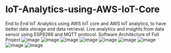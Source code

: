 # IoT-Analytics-using-AWS-IoT-Core
End to End IoT Analytics using AWS IoT core and AWS IoT analytics, to have better data storage and data retrieval. Live analytics and insights from data sensor using ESP8266 and MQTT protocol.
Software Architecture of Full Project
![image](https://github.com/nian-15/IoT-Analytics-using-AWS-IoT-Core/assets/111363516/6e090992-da53-40e4-abfc-2a57d213346e)
![image](https://github.com/nian-15/IoT-Analytics-using-AWS-IoT-Core/assets/111363516/d1b31e33-e485-42aa-8016-7de760e8237f)
![image](https://github.com/nian-15/IoT-Analytics-using-AWS-IoT-Core/assets/111363516/a3e8d836-b89b-45b0-8f38-7fb0b62b806d)
![image](https://github.com/nian-15/IoT-Analytics-using-AWS-IoT-Core/assets/111363516/54672b56-5e79-4a91-b676-1fe89271bb80)
![image](https://github.com/nian-15/IoT-Analytics-using-AWS-IoT-Core/assets/111363516/fabae703-5660-46c7-98ad-423bfeb6199c)
![image](https://github.com/nian-15/IoT-Analytics-using-AWS-IoT-Core/assets/111363516/ccb5447b-418a-4c0e-a991-6342fc98a110)
![image](https://github.com/nian-15/IoT-Analytics-using-AWS-IoT-Core/assets/111363516/88246a18-7648-4fd9-a400-795483edba87)
![image](https://github.com/nian-15/IoT-Analytics-using-AWS-IoT-Core/assets/111363516/23500393-ed69-4686-aff2-d22bda1f9dab)
![image](https://github.com/nian-15/IoT-Analytics-using-AWS-IoT-Core/assets/111363516/2204c22e-aa95-44eb-8d93-e3c933599371)
